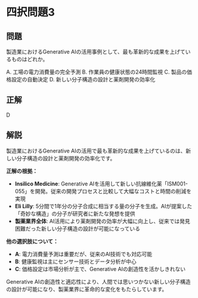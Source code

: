# 四択問題3

## 問題
製造業におけるGenerative AIの活用事例として、最も革新的な成果を上げているものはどれか。

A. 工場の電力消費量の完全予測
B. 作業員の健康状態の24時間監視
C. 製品の価格設定の自動決定
D. 新しい分子構造の設計と薬剤開発の効率化

## 正解
D

## 解説
製造業におけるGenerative AIの活用で最も革新的な成果を上げているのは、新しい分子構造の設計と薬剤開発の効率化です。

**正解の根拠：**
- **Insilico Medicine**: Generative AIを活用して新しい抗線維化薬「ISM001-055」を開発。従来の開発プロセスと比較して大幅なコストと時間の削減を実現
- **Eli Lilly**: 5分間で1年分の分子合成に相当する量の分子を生成。AIが提案した「奇妙な構造」の分子が研究者に新たな発想を提供
- **製薬業界全体**: AI活用により薬剤開発の効率が大幅に向上し、従来では発見困難だった新しい分子構造の設計が可能になっている

**他の選択肢について：**
- **A**: 電力消費量予測は重要だが、従来のAI技術でも対応可能
- **B**: 健康監視は主にセンサー技術とデータ分析が中心
- **C**: 価格設定は市場分析が主で、Generative AIの創造性を活かしきれない

Generative AIの創造性と適応性により、人間では思いつかない新しい分子構造の設計が可能になり、製薬業界に革命的な変化をもたらしています。 